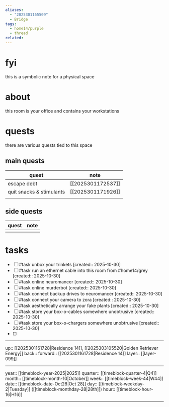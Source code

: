 ```yaml
---
aliases:
  - "2025301165509"
  - Bridge
tags:
  - home14/purple
  - thread
related:
---
```


# fyi

this is a symbolic note for a physical space

# about

this room is your office and contains your workstations

# quests

there are various quests tied to this space

## main quests

| quest                    | note              |
| ------------------------ | ----------------- |
| escape debt              | [[2025301172537]] |
| quit snacks & stimulants | [[2025301171926]] |
|                          |                   |

## side quests


| quest | note |
| ----- | ---- |
|       |      |

# tasks

- [ ] #task unbox your trinkets  [created:: 2025-10-30]
- [ ] #task run an ethernet cable into this room from #home14/grey  [created:: 2025-10-30]
- [ ] #task online neuromancer  [created:: 2025-10-30]
- [ ] #task online murderbot  [created:: 2025-10-30]
- [ ] #task connect backup drives to neuromancer  [created:: 2025-10-30]
- [ ] #task connect your camera to zora  [created:: 2025-10-30]
- [ ] #task aesthetically arrange your fake plants  [created:: 2025-10-30]
- [ ] #task store your box-o-cables somewhere unobtrusive  [created:: 2025-10-30]
- [ ] #task store your box-o-chargers somewhere unobtrusive  [created:: 2025-10-30]
- [ ] 

***

up:: [[2025301161728|Residence 14]], [[2025303105520|Golden Retriever Energy]]
back:: 
forward:: [[2025301161728|Residence 14]]
layer:: [[layer-099]]

***

year:: [[timeblock-year-2025|2025]]
quarter:: [[timeblock-quarter-4|Q4]]
month:: [[timeblock-month-10|October]]
week:: [[timeblock-week-44|W44]]
date:: [[timeblock-date-Oct28|Oct 28]]
day:: [[timeblock-weekday-2|Tuesday]] ([[timeblock-monthday-28|28th]])
hour:: [[timeblock-hour-16|H16]]

***
